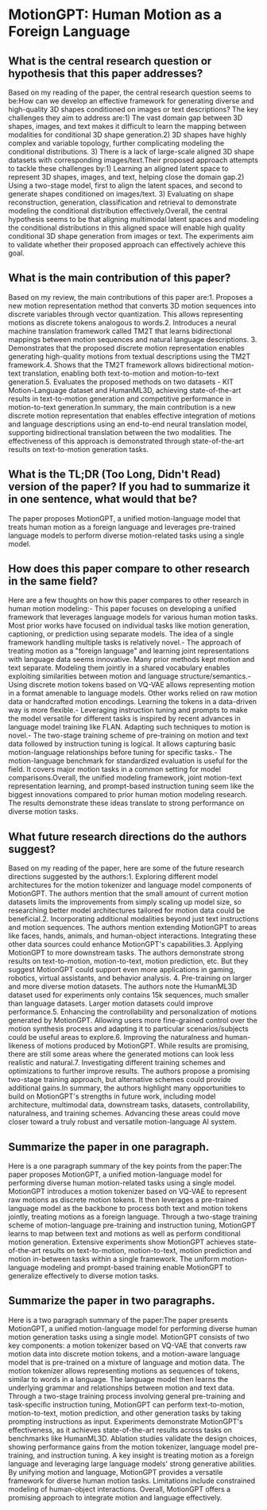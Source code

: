# MotionGPT: Human Motion as a Foreign Language

## What is the central research question or hypothesis that this paper addresses?

Based on my reading of the paper, the central research question seems to be:How can we develop an effective framework for generating diverse and high-quality 3D shapes conditioned on images or text descriptions? The key challenges they aim to address are:1) The vast domain gap between 3D shapes, images, and text makes it difficult to learn the mapping between modalities for conditional 3D shape generation.2) 3D shapes have highly complex and variable topology, further complicating modeling the conditional distributions. 3) There is a lack of large-scale aligned 3D shape datasets with corresponding images/text.Their proposed approach attempts to tackle these challenges by:1) Learning an aligned latent space to represent 3D shapes, images, and text, helping close the domain gap.2) Using a two-stage model, first to align the latent spaces, and second to generate shapes conditioned on images/text. 3) Evaluating on shape reconstruction, generation, classification and retrieval to demonstrate modeling the conditional distribution effectively.Overall, the central hypothesis seems to be that aligning multimodal latent spaces and modeling the conditional distributions in this aligned space will enable high quality conditional 3D shape generation from images or text. The experiments aim to validate whether their proposed approach can effectively achieve this goal.


## What is the main contribution of this paper?

Based on my review, the main contributions of this paper are:1. Proposes a new motion representation method that converts 3D motion sequences into discrete variables through vector quantization. This allows representing motions as discrete tokens analogous to words.2. Introduces a neural machine translation framework called TM2T that learns bidirectional mappings between motion sequences and natural language descriptions. 3. Demonstrates that the proposed discrete motion representation enables generating high-quality motions from textual descriptions using the TM2T framework.4. Shows that the TM2T framework allows bidirectional motion-text translation, enabling both text-to-motion and motion-to-text generation.5. Evaluates the proposed methods on two datasets - KIT Motion-Language dataset and HumanML3D, achieving state-of-the-art results in text-to-motion generation and competitive performance in motion-to-text generation.In summary, the main contribution is a new discrete motion representation that enables effective integration of motions and language descriptions using an end-to-end neural translation model, supporting bidirectional translation between the two modalities. The effectiveness of this approach is demonstrated through state-of-the-art results on text-to-motion generation tasks.


## What is the TL;DR (Too Long, Didn't Read) version of the paper? If you had to summarize it in one sentence, what would that be?

The paper proposes MotionGPT, a unified motion-language model that treats human motion as a foreign language and leverages pre-trained language models to perform diverse motion-related tasks using a single model.


## How does this paper compare to other research in the same field?

Here are a few thoughts on how this paper compares to other research in human motion modeling:- This paper focuses on developing a unified framework that leverages language models for various human motion tasks. Most prior works have focused on individual tasks like motion generation, captioning, or prediction using separate models. The idea of a single framework handling multiple tasks is relatively novel.- The approach of treating motion as a "foreign language" and learning joint representations with language data seems innovative. Many prior methods kept motion and text separate. Modeling them jointly in a shared vocabulary enables exploiting similarities between motion and language structure/semantics.- Using discrete motion tokens based on VQ-VAE allows representing motion in a format amenable to language models. Other works relied on raw motion data or handcrafted motion encodings. Learning the tokens in a data-driven way is more flexible.- Leveraging instruction tuning and prompts to make the model versatile for different tasks is inspired by recent advances in language model training like FLAN. Adapting such techniques to motion is novel.- The two-stage training scheme of pre-training on motion and text data followed by instruction tuning is logical. It allows capturing basic motion-language relationships before tuning for specific tasks.- The motion-language benchmark for standardized evaluation is useful for the field. It covers major motion tasks in a common setting for model comparisons.Overall, the unified modeling framework, joint motion-text representation learning, and prompt-based instruction tuning seem like the biggest innovations compared to prior human motion modeling research. The results demonstrate these ideas translate to strong performance on diverse motion tasks.


## What future research directions do the authors suggest?

Based on my reading of the paper, here are some of the future research directions suggested by the authors:1. Exploring different model architectures for the motion tokenizer and language model components of MotionGPT. The authors mention that the small amount of current motion datasets limits the improvements from simply scaling up model size, so researching better model architectures tailored for motion data could be beneficial.2. Incorporating additional modalities beyond just text instructions and motion sequences. The authors mention extending MotionGPT to areas like faces, hands, animals, and human-object interactions. Integrating these other data sources could enhance MotionGPT's capabilities.3. Applying MotionGPT to more downstream tasks. The authors demonstrate strong results on text-to-motion, motion-to-text, motion prediction, etc. But they suggest MotionGPT could support even more applications in gaming, robotics, virtual assistants, and behavior analysis. 4. Pre-training on larger and more diverse motion datasets. The authors note the HumanML3D dataset used for experiments only contains 15k sequences, much smaller than language datasets. Larger motion datasets could improve performance.5. Enhancing the controllability and personalization of motions generated by MotionGPT. Allowing users more fine-grained control over the motion synthesis process and adapting it to particular scenarios/subjects could be useful areas to explore.6. Improving the naturalness and human-likeness of motions produced by MotionGPT. While results are promising, there are still some areas where the generated motions can look less realistic and natural.7. Investigating different training schemes and optimizations to further improve results. The authors propose a promising two-stage training approach, but alternative schemes could provide additional gains.In summary, the authors highlight many opportunities to build on MotionGPT's strengths in future work, including model architecture, multimodal data, downstream tasks, datasets, controllability, naturalness, and training schemes. Advancing these areas could move closer toward a truly robust and versatile motion-language AI system.


## Summarize the paper in one paragraph.

Here is a one paragraph summary of the key points from the paper:The paper proposes MotionGPT, a unified motion-language model for performing diverse human motion-related tasks using a single model. MotionGPT introduces a motion tokenizer based on VQ-VAE to represent raw motions as discrete motion tokens. It then leverages a pre-trained language model as the backbone to process both text and motion tokens jointly, treating motions as a foreign language. Through a two-stage training scheme of motion-language pre-training and instruction tuning, MotionGPT learns to map between text and motions as well as perform conditional motion generation. Extensive experiments show MotionGPT achieves state-of-the-art results on text-to-motion, motion-to-text, motion prediction and motion in-between tasks within a single framework. The uniform motion-language modeling and prompt-based training enable MotionGPT to generalize effectively to diverse motion tasks.


## Summarize the paper in two paragraphs.

Here is a two paragraph summary of the paper:The paper presents MotionGPT, a unified motion-language model for performing diverse human motion generation tasks using a single model. MotionGPT consists of two key components: a motion tokenizer based on VQ-VAE that converts raw motion data into discrete motion tokens, and a motion-aware language model that is pre-trained on a mixture of language and motion data. The motion tokenizer allows representing motions as sequences of tokens, similar to words in a language. The language model then learns the underlying grammar and relationships between motion and text data. Through a two-stage training process involving general pre-training and task-specific instruction tuning, MotionGPT can perform text-to-motion, motion-to-text, motion prediction, and other generation tasks by taking prompting instructions as input. Experiments demonstrate MotionGPT's effectiveness, as it achieves state-of-the-art results across tasks on benchmarks like HumanML3D. Ablation studies validate the design choices, showing performance gains from the motion tokenizer, language model pre-training, and instruction tuning. A key insight is treating motion as a foreign language and leveraging large language models' strong generative abilities. By unifying motion and language, MotionGPT provides a versatile framework for diverse human motion tasks. Limitations include constrained modeling of human-object interactions. Overall, MotionGPT offers a promising approach to integrate motion and language effectively.
